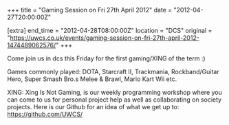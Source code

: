 +++
title = "Gaming Session on Fri 27th April 2012"
date = "2012-04-27T20:00:00Z"

[extra]
end_time = "2012-04-28T08:00:00Z"
location = "DCS"
original = "https://uwcs.co.uk/events/gaming-session-on-fri-27th-april-2012-1474489062576/"
+++

Come join us in dcs this Friday for the first gaming/XING of the term :)

Games commonly played: DOTA, Starcraft II, Trackmania, Rockband/Guitar Hero, Super Smash Bro.s Melee & Brawl, Mario Kart Wii etc.

XING: Xing Is Not Gaming, is our weekly programming workshop where you can come to us for personal project help as well as collaborating on society projects. Here is our Github for an idea of what we get up to: https://github.com/UWCS/

